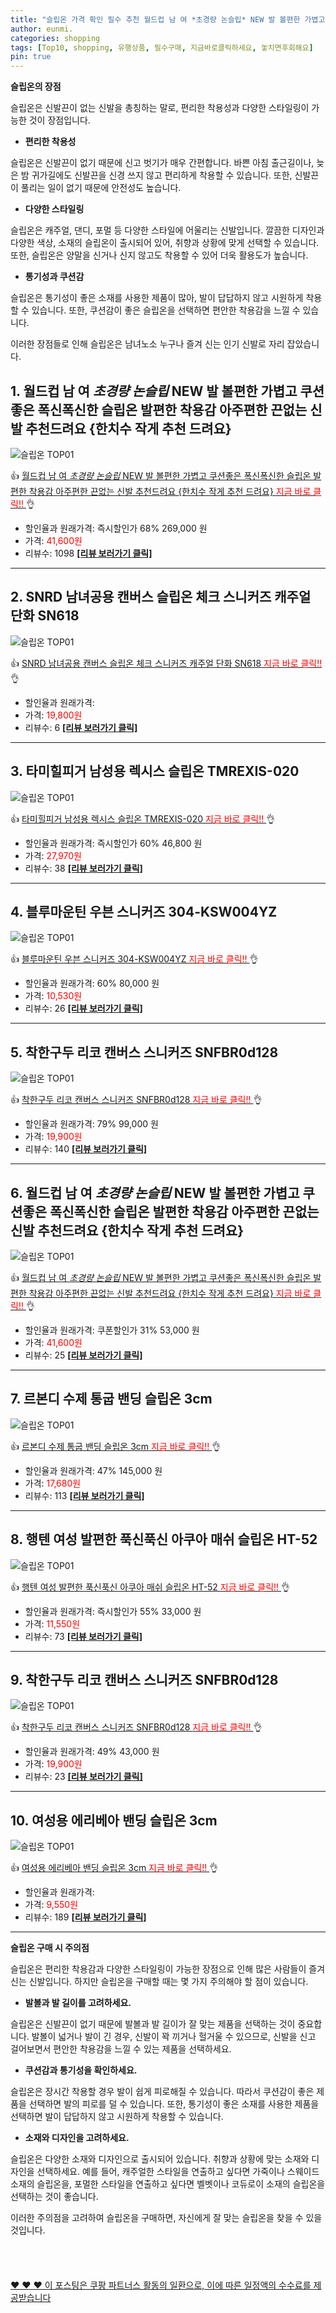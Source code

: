 ```yaml
---
title: "슬립온 가격 확인 필수 추천 월드컵 남 여 *초경량 논슬립* NEW 발 볼편한 가볍고 쿠션좋은 폭신폭신한 슬립온 발편한 착용감 아주편한 끈없는 신발 추천 비교 장점 구매가이드"
author: eunmi.
categories: shopping
tags: [Top10, shopping, 유행상품, 필수구매, 지금바로클릭하세요, 놓치면후회해요]
pin: true
---
```

**슬립온의 장점**

슬립온은 신발끈이 없는 신발을 총칭하는 말로, 편리한 착용성과 다양한 스타일링이 가능한 것이 장점입니다.

* **편리한 착용성**

슬립온은 신발끈이 없기 때문에 신고 벗기가 매우 간편합니다. 바쁜 아침 출근길이나, 늦은 밤 귀가길에도 신발끈을 신경 쓰지 않고 편리하게 착용할 수 있습니다. 또한, 신발끈이 풀리는 일이 없기 때문에 안전성도 높습니다.

* **다양한 스타일링**

슬립온은 캐주얼, 댄디, 포멀 등 다양한 스타일에 어울리는 신발입니다. 깔끔한 디자인과 다양한 색상, 소재의 슬립온이 출시되어 있어, 취향과 상황에 맞게 선택할 수 있습니다. 또한, 슬립온은 양말을 신거나 신지 않고도 착용할 수 있어 더욱 활용도가 높습니다.

* **통기성과 쿠션감**

슬립온은 통기성이 좋은 소재를 사용한 제품이 많아, 발이 답답하지 않고 시원하게 착용할 수 있습니다. 또한, 쿠션감이 좋은 슬립온을 선택하면 편안한 착용감을 느낄 수 있습니다.

이러한 장점들로 인해 슬립온은 남녀노소 누구나 즐겨 신는 인기 신발로 자리 잡았습니다.

   

## 1. 월드컵 남 여 *초경량 논슬립* NEW 발 볼편한 가볍고 쿠션좋은 폭신폭신한 슬립온 발편한 착용감 아주편한 끈없는 신발 추천드려요 {한치수 작게 추천 드려요}

![슬립온 TOP01](https://thumbnail8.coupangcdn.com/thumbnails/remote/230x230ex/image/vendor_inventory/7de2/a4db00d705c6cae3f939f5fd51d24cdfeaefbdb7835c175566d2bcf8bf26.jpg)


👍 [월드컵 남 여 *초경량 논슬립* NEW 발 볼편한 가볍고 쿠션좋은 폭신폭신한 슬립온 발편한 착용감 아주편한 끈없는 신발 추천드려요 {한치수 작게 추천 드려요} <font color=red> 지금 바로 클릭!! </font> ](https://link.coupang.com/re/AFFSDP?lptag=AF3617701&subid=GithubCoopas&pageKey=6348767278&traceid=V0-153&itemId=13350082625&vendorItemId=85232150536) 👌 


- 할인율과 원래가격: 즉시할인가 68%  269,000   원
- 가격: <span style='color:red'>41,600원</span>
- 리뷰수: 1098  [**[리뷰 보러가기 클릭]**](https://link.coupang.com/re/AFFSDP?lptag=AF3617701&subid=GithubCoopas&pageKey=6348767278&traceid=V0-153&itemId=13350082625&vendorItemId=85232150536)

---


   

## 2. SNRD 남녀공용 캔버스 슬립온 체크 스니커즈 캐주얼 단화 SN618

![슬립온 TOP01](https://thumbnail9.coupangcdn.com/thumbnails/remote/230x230ex/image/retail/images/2023/01/30/17/6/3e68e1e2-b988-4ad4-baec-65bb8aa194c5.jpg)


👍 [SNRD 남녀공용 캔버스 슬립온 체크 스니커즈 캐주얼 단화 SN618 <font color=red> 지금 바로 클릭!! </font> ](https://link.coupang.com/re/AFFSDP?lptag=AF3617701&subid=GithubCoopas&pageKey=7099805396&traceid=V0-153&itemId=17719094944&vendorItemId=84883927407) 👌 


- 할인율과 원래가격: 
- 가격: <span style='color:red'>19,800원</span>
- 리뷰수: 6  [**[리뷰 보러가기 클릭]**](https://link.coupang.com/re/AFFSDP?lptag=AF3617701&subid=GithubCoopas&pageKey=7099805396&traceid=V0-153&itemId=17719094944&vendorItemId=84883927407)

---


   

## 3. 타미힐피거 남성용 렉시스 슬립온 TMREXIS-020

![슬립온 TOP01](https://thumbnail7.coupangcdn.com/thumbnails/remote/230x230ex/image/retail/images/1508697123507321-acd88d98-3473-4315-9ea2-311076b5aa82.jpg)


👍 [타미힐피거 남성용 렉시스 슬립온 TMREXIS-020 <font color=red> 지금 바로 클릭!! </font> ](https://link.coupang.com/re/AFFSDP?lptag=AF3617701&subid=GithubCoopas&pageKey=6329042848&traceid=V0-153&itemId=13104985349&vendorItemId=80365290513) 👌 


- 할인율과 원래가격: 즉시할인가 60%  46,800   원
- 가격: <span style='color:red'>27,970원</span>
- 리뷰수: 38  [**[리뷰 보러가기 클릭]**](https://link.coupang.com/re/AFFSDP?lptag=AF3617701&subid=GithubCoopas&pageKey=6329042848&traceid=V0-153&itemId=13104985349&vendorItemId=80365290513)

---


   

## 4. 블루마운틴 우븐 스니커즈 304-KSW004YZ

![슬립온 TOP01](https://thumbnail9.coupangcdn.com/thumbnails/remote/230x230ex/image/rs_quotation_api/pcl0rw4n/cbfac487387a4e4da98667a100c1075b.jpg)


👍 [블루마운틴 우븐 스니커즈 304-KSW004YZ <font color=red> 지금 바로 클릭!! </font> ](https://link.coupang.com/re/AFFSDP?lptag=AF3617701&subid=GithubCoopas&pageKey=5854183122&traceid=V0-153&itemId=10196291562&vendorItemId=77478819115) 👌 


- 할인율과 원래가격: 60%  80,000   원
- 가격: <span style='color:red'>10,530원</span>
- 리뷰수: 26  [**[리뷰 보러가기 클릭]**](https://link.coupang.com/re/AFFSDP?lptag=AF3617701&subid=GithubCoopas&pageKey=5854183122&traceid=V0-153&itemId=10196291562&vendorItemId=77478819115)

---


   

## 5. 착한구두 리코 캔버스 스니커즈 SNFBR0d128

![슬립온 TOP01](https://thumbnail6.coupangcdn.com/thumbnails/remote/230x230ex/image/rs_quotation_api/jeyyu3uq/2940ce3f0ccd4a94bb4842b4be216e78.jpg)


👍 [착한구두 리코 캔버스 스니커즈 SNFBR0d128 <font color=red> 지금 바로 클릭!! </font> ](https://link.coupang.com/re/AFFSDP?lptag=AF3617701&subid=GithubCoopas&pageKey=6543410473&traceid=V0-153&itemId=14577952006&vendorItemId=81820062718) 👌 


- 할인율과 원래가격: 79%  99,000   원
- 가격: <span style='color:red'>19,900원</span>
- 리뷰수: 140  [**[리뷰 보러가기 클릭]**](https://link.coupang.com/re/AFFSDP?lptag=AF3617701&subid=GithubCoopas&pageKey=6543410473&traceid=V0-153&itemId=14577952006&vendorItemId=81820062718)

---


   

## 6. 월드컵 남 여 *초경량 논슬립* NEW 발 볼편한 가볍고 쿠션좋은 폭신폭신한 슬립온 발편한 착용감 아주편한 끈없는 신발 추천드려요 {한치수 작게 추천 드려요}

![슬립온 TOP01](https://thumbnail9.coupangcdn.com/thumbnails/remote/230x230ex/image/vendor_inventory/3aca/b1d9d740019e374c31bf36fb0a5b29008304d3caa0b18566de38c1ccae82.jpg)


👍 [월드컵 남 여 *초경량 논슬립* NEW 발 볼편한 가볍고 쿠션좋은 폭신폭신한 슬립온 발편한 착용감 아주편한 끈없는 신발 추천드려요 {한치수 작게 추천 드려요} <font color=red> 지금 바로 클릭!! </font> ](https://link.coupang.com/re/AFFSDP?lptag=AF3617701&subid=GithubCoopas&pageKey=6348767278&traceid=V0-153&itemId=13350082648&vendorItemId=86909643546) 👌 


- 할인율과 원래가격: 쿠폰할인가 31%  53,000   원
- 가격: <span style='color:red'>41,600원</span>
- 리뷰수: 25  [**[리뷰 보러가기 클릭]**](https://link.coupang.com/re/AFFSDP?lptag=AF3617701&subid=GithubCoopas&pageKey=6348767278&traceid=V0-153&itemId=13350082648&vendorItemId=86909643546)

---


   

## 7. 르본디 수제 통굽 밴딩 슬립온 3cm

![슬립온 TOP01](https://thumbnail6.coupangcdn.com/thumbnails/remote/230x230ex/image/rs_quotation_api/a8tmtjvk/cbc0da23f9f947c9bb7a393f33f2cef0.jpeg)


👍 [르본디 수제 통굽 밴딩 슬립온 3cm <font color=red> 지금 바로 클릭!! </font> ](https://link.coupang.com/re/AFFSDP?lptag=AF3617701&subid=GithubCoopas&pageKey=6081063866&traceid=V0-153&itemId=11273125007&vendorItemId=78550012040) 👌 


- 할인율과 원래가격: 47%  145,000   원
- 가격: <span style='color:red'>17,680원</span>
- 리뷰수: 113  [**[리뷰 보러가기 클릭]**](https://link.coupang.com/re/AFFSDP?lptag=AF3617701&subid=GithubCoopas&pageKey=6081063866&traceid=V0-153&itemId=11273125007&vendorItemId=78550012040)

---


   

## 8. 행텐 여성 발편한 푹신푹신 아쿠아 매쉬 슬립온 HT-52

![슬립온 TOP01](https://thumbnail10.coupangcdn.com/thumbnails/remote/230x230ex/image/vendor_inventory/467f/63f0436e587b57b6202b9a4d7b043deac9e148c9e0336f2dc28d68dd5048.png)


👍 [행텐 여성 발편한 푹신푹신 아쿠아 매쉬 슬립온 HT-52 <font color=red> 지금 바로 클릭!! </font> ](https://link.coupang.com/re/AFFSDP?lptag=AF3617701&subid=GithubCoopas&pageKey=6651257220&traceid=V0-153&itemId=17728965479&vendorItemId=85743283772) 👌 


- 할인율과 원래가격: 즉시할인가 55%  33,000   원
- 가격: <span style='color:red'>11,550원</span>
- 리뷰수: 73  [**[리뷰 보러가기 클릭]**](https://link.coupang.com/re/AFFSDP?lptag=AF3617701&subid=GithubCoopas&pageKey=6651257220&traceid=V0-153&itemId=17728965479&vendorItemId=85743283772)

---


   

## 9. 착한구두 리코 캔버스 스니커즈 SNFBR0d128

![슬립온 TOP01](https://thumbnail7.coupangcdn.com/thumbnails/remote/230x230ex/image/rs_quotation_api/p3ptbar0/5f62e032b3b444f5b1a4d8cbce32693d.jpg)


👍 [착한구두 리코 캔버스 스니커즈 SNFBR0d128 <font color=red> 지금 바로 클릭!! </font> ](https://link.coupang.com/re/AFFSDP?lptag=AF3617701&subid=GithubCoopas&pageKey=6543410473&traceid=V0-153&itemId=14577952014&vendorItemId=81820062752) 👌 


- 할인율과 원래가격: 49%  43,000   원
- 가격: <span style='color:red'>19,900원</span>
- 리뷰수: 23  [**[리뷰 보러가기 클릭]**](https://link.coupang.com/re/AFFSDP?lptag=AF3617701&subid=GithubCoopas&pageKey=6543410473&traceid=V0-153&itemId=14577952014&vendorItemId=81820062752)

---


   

## 10. 여성용 에리베아 밴딩 슬립온 3cm

![슬립온 TOP01](https://thumbnail6.coupangcdn.com/thumbnails/remote/230x230ex/image/retail/images/2020/07/10/18/9/4ac0e369-553f-457a-9209-b9a873238f63.jpg)


👍 [여성용 에리베아 밴딩 슬립온 3cm <font color=red> 지금 바로 클릭!! </font> ](https://link.coupang.com/re/AFFSDP?lptag=AF3617701&subid=GithubCoopas&pageKey=1819878355&traceid=V0-153&itemId=3096946147&vendorItemId=71084750193) 👌 


- 할인율과 원래가격: 
- 가격: <span style='color:red'>9,550원</span>
- 리뷰수: 189  [**[리뷰 보러가기 클릭]**](https://link.coupang.com/re/AFFSDP?lptag=AF3617701&subid=GithubCoopas&pageKey=1819878355&traceid=V0-153&itemId=3096946147&vendorItemId=71084750193)

---
**슬립온 구매 시 주의점**

슬립온은 편리한 착용감과 다양한 스타일링이 가능한 장점으로 인해 많은 사람들이 즐겨 신는 신발입니다. 하지만 슬립온을 구매할 때는 몇 가지 주의해야 할 점이 있습니다.

* **발볼과 발 길이를 고려하세요.**

슬립온은 신발끈이 없기 때문에 발볼과 발 길이가 잘 맞는 제품을 선택하는 것이 중요합니다. 발볼이 넓거나 발이 긴 경우, 신발이 꽉 끼거나 헐거울 수 있으므로, 신발을 신고 걸어보면서 편안한 착용감을 느낄 수 있는 제품을 선택하세요.

* **쿠션감과 통기성을 확인하세요.**

슬립온은 장시간 착용할 경우 발이 쉽게 피로해질 수 있습니다. 따라서 쿠션감이 좋은 제품을 선택하면 발의 피로를 덜 수 있습니다. 또한, 통기성이 좋은 소재를 사용한 제품을 선택하면 발이 답답하지 않고 시원하게 착용할 수 있습니다.

* **소재와 디자인을 고려하세요.**

슬립온은 다양한 소재와 디자인으로 출시되어 있습니다. 취향과 상황에 맞는 소재와 디자인을 선택하세요. 예를 들어, 캐주얼한 스타일을 연출하고 싶다면 가죽이나 스웨이드 소재의 슬립온을, 포멀한 스타일을 연출하고 싶다면 벨벳이나 코듀로이 소재의 슬립온을 선택하는 것이 좋습니다.

이러한 주의점을 고려하여 슬립온을 구매하면, 자신에게 잘 맞는 슬립온을 찾을 수 있을 것입니다.<br><br><br><br><br> [ ❤ ❤ ❤ 이 포스팅은 쿠팡 파트너스 활동의 일환으로, 이에 따른 일정액의 수수료를 제공받습니다](https://link.coupang.com/a/bcEFyh)